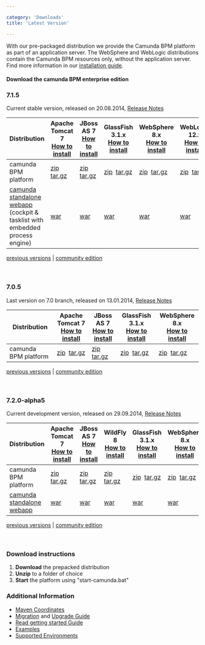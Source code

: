 ```yaml
---

category: 'Downloads'
title: 'Latest Version'

---
```



With our pre-packaged distribution we provide the Camunda BPM platform as part of an application server. The WebSphere and WebLogic distributions contain the Camunda BPM resources only, without the application server. Find more information in our <a href="ref:/guides/installation-guide/index.html">installation guide</a>.


#### Download the camunda BPM enterprise edition

<section class="row">
  <div class="col-md-12">
    <h3>7.1.5</h3>
    <p>
      Current stable version, released on 20.08.2014, <a target="_blank" href="https://app.camunda.com/jira/secure/ReleaseNote.jspa?projectId=10230&version=13392">Release Notes</a>
    </p>
    <table class="table table-responsive">
      <thead>
      <tr>
        <th>
         Distribution
        </th>
        <th>
          Apache Tomcat 7</br>
          <a href="ref:/guides/installation-guide/tomcat/index.html">How to install</a>
        </th>
        <th>
          JBoss AS 7</br>
          <a href="ref:/guides/installation-guide/jboss/index.html">How to install</a>
        </th>
        <th>
          GlassFish 3.1.x</br>
          <a href="ref:/guides/installation-guide/glassfish/index.html">How to install</a>
        </th>
        <th>
          WebSphere 8.x</br>
          <a href="ref:/guides/installation-guide/was/index.html">How to install</a>
        </th>
        <th>
          WebLogic 12.x</br>
          <a href="ref:/guides/installation-guide/wls/index.html">How to install</a>
        </th>
      </tr>
      </thead>
      <tbody>
        <tr class="well">
          <td>
            camunda BPM platform
          </td>
          <td>
            <a class="btn btn-sm btn-default download-bpm" href="http://camunda.org/enterprise-release/camunda-bpm/tomcat/7.1/7.1.5/camunda-bpm-ee-tomcat-7.1.5-ee.zip">zip</a>&nbsp;
            <a class="btn btn-sm btn-default download-bpm" href="http://camunda.org/enterprise-release/camunda-bpm/tomcat/7.1/7.1.5/camunda-bpm-ee-tomcat-7.1.5-ee.tar.gz">tar.gz</a>
          </td>
          <td>
            <a class="btn btn-sm btn-default download-bpm" href="http://camunda.org/enterprise-release/camunda-bpm/jboss/7.1/7.1.5/camunda-bpm-ee-jboss-7.1.5-ee.zip">zip</a>&nbsp;
            <a class="btn btn-sm btn-default download-bpm" href="http://camunda.org/enterprise-release/camunda-bpm/jboss/7.1/7.1.5/camunda-bpm-ee-jboss-7.1.5-ee.tar.gz">tar.gz</a>
          </td>
          <td>
            <a class="btn btn-sm btn-default download-bpm" href="http://camunda.org/enterprise-release/camunda-bpm/glassfish/7.1/7.1.5/camunda-bpm-ee-glassfish-7.1.5-ee.zip">zip</a>&nbsp;
            <a class="btn btn-sm btn-default download-bpm" href="http://camunda.org/enterprise-release/camunda-bpm/glassfish/7.1/7.1.5/camunda-bpm-ee-glassfish-7.1.5-ee.tar.gz">tar.gz</a>
          </td>
          <td>
            <a class="btn btn-sm btn-default download-bpm" href="http://camunda.org/enterprise-release/camunda-bpm/ibm-was/7.1/7.1.5/camunda-ee-ibm-was-7.1.5-ee.zip">zip</a>&nbsp;
            <a class="btn btn-sm btn-default download-bpm" href="http://camunda.org/enterprise-release/camunda-bpm/ibm-was/7.1/7.1.5/camunda-ee-ibm-was-7.1.5-ee.tar.gz">tar.gz</a>
          </td>
          <td>
            <a class="btn btn-sm btn-default download-bpm" href="http://camunda.org/enterprise-release/camunda-bpm/oracle-wls/7.1/7.1.5/camunda-ee-oracle-wls-7.1.5-ee.zip">zip</a>&nbsp;
            <a class="btn btn-sm btn-default download-bpm" href="http://camunda.org/enterprise-release/camunda-bpm/oracle-wls/7.1/7.1.5/camunda-ee-oracle-wls-7.1.5-ee.tar.gz">tar.gz</a>
          </td>
        </tr>
        <tr>
          <td>
            <a href="http://docs.camunda.org/latest/guides/installation-guide/standalone/">camunda standalone webapp</a>
            <div class="text-muted">(cockpit &amp; tasklist with embedded
            <br> process engine)</div>
          </td>
          <td>
            <a class="btn btn-sm btn-default download-bpm" href="http://camunda.org/enterprise-release/camunda-bpm/tomcat/7.1/7.1.5/camunda-webapp-ee-tomcat-standalone-7.1.5-ee.war">war</a>&nbsp;
          </td>
          <td>
            <a class="btn btn-sm btn-default download-bpm" href="http://camunda.org/enterprise-release/camunda-bpm/jboss/7.1/7.1.5/camunda-webapp-ee-jboss-standalone-7.1.5-ee.war">war</a>&nbsp;
          </td>
          <td>
            <a class="btn btn-sm btn-default download-bpm" href="http://camunda.org/enterprise-release/camunda-bpm/glassfish/7.1/7.1.5/camunda-webapp-ee-glassfish-standalone-7.1.5-ee.war">war</a>&nbsp;
          </td>
          <td>
            <a class="btn btn-sm btn-default download-bpm" href="http://camunda.org/enterprise-release/camunda-bpm/ibm-was/7.1/7.1.5/camunda-webapp-ee-was-standalone-7.1.5-ee.war">war</a>&nbsp;
          </td>
          <td>
            <a class="btn btn-sm btn-default download-bpm" href="http://camunda.org/enterprise-release/camunda-bpm/oracle-wls/7.1/7.1.5/camunda-webapp-ee-wls-standalone-7.1.5-ee.war">war</a>&nbsp;
          </td>
        </tr>
      </tbody>
    </table>
  </div>
</section>
<div class="row">
  <div class="col-md-12">
    <p class="pull-right">
      <a href="ref:/enterprise/previous-downloads.html">previous versions</a> |
      <a href="http://camunda.org/download">community edition</a><br><br><br>
    </p>
  </div>
</div>

<section class="row">
  <div class="col-md-12">
    <h3>7.0.5</h3>
    <p>
      Last version on 7.0 branch, released on 13.01.2014, <a target="_blank" href="https://app.camunda.com/jira/secure/ReleaseNote.jspa?projectId=10230&version=13005">Release Notes</a>
    </p>
    <table class="table">
      <thead>
      <tr>
        <th>
         Distribution
        </th>
        <th>
          Apache Tomcat 7</br>
          <a href="ref:/guides/installation-guide/tomcat/index.html">How to install</a>
        </th>
        <th>
          JBoss AS 7</br>
          <a href="ref:/guides/installation-guide/jboss/index.html">How to install</a>
        </th>
        <th>
          GlassFish 3.1.x</br>
          <a href="ref:/guides/installation-guide/glassfish/index.html">How to install</a>
        </th>
        <th>
          WebSphere 8.x</br>
          <a href="ref:/guides/installation-guide/was/index.html">How to install</a>
        </th>
      </tr>
      </thead>
      <tbody>
        <tr class="well">
          <td>
            camunda BPM platform
          </td>
          <td>
            <a class="btn btn-sm btn-default" href="http://camunda.org/enterprise-release/camunda-bpm/tomcat/7.0/7.0.5/camunda-bpm-tomcat-7.0.5-ee.zip">zip</a>&nbsp;
            <a class="btn btn-sm btn-default" href="http://camunda.org/enterprise-release/camunda-bpm/tomcat/7.0/7.0.5/camunda-bpm-tomcat-7.0.5-ee.tar.gz">tar.gz</a>
          </td>
          <td>
            <a class="btn btn-sm btn-default" href="http://camunda.org/enterprise-release/camunda-bpm/jboss/7.0/7.0.5/camunda-bpm-jboss-7.0.5-ee.zip">zip</a>&nbsp;
            <a class="btn btn-sm btn-default" href="http://camunda.org/enterprise-release/camunda-bpm/jboss/7.0/7.0.5/camunda-bpm-jboss-7.0.5-ee.tar.gz">tar.gz</a>
          </td>
          <td>
            <a class="btn btn-sm btn-default" href="http://camunda.org/enterprise-release/camunda-bpm/glassfish/7.0/7.0.5/camunda-bpm-glassfish-7.0.5-ee.zip">zip</a>&nbsp;
            <a class="btn btn-sm btn-default" href="http://camunda.org/enterprise-release/camunda-bpm/glassfish/7.0/7.0.5/camunda-bpm-glassfish-7.0.5-ee.tar.gz">tar.gz</a><br>
          </td>
          <td colspan="2">
            <a class="btn btn-sm btn-default" href="http://camunda.org/enterprise-release/camunda-bpm/ibm-was/7.0/7.0.5/camunda-ee-ibm-was-7.0.5-ee.zip">zip</a>&nbsp;
            <a class="btn btn-sm btn-default" href="http://camunda.org/enterprise-release/camunda-bpm/ibm-was/7.0/7.0.5/camunda-ee-ibm-was-7.0.5-ee.tar.gz">tar.gz</a><br>
          </td>
        </tr>
      </tbody>
    </table>
  </div>
</section>
<div class="row">
  <div class="col-md-12">
    <p class="pull-right">
      <a href="ref:/enterprise/previous-downloads.html">previous versions</a> |
      <a href="http://camunda.org/download">community edition</a><br><br><br>
    </p>
  </div>
</div>

<section class="row">
  <div class="col-md-12">
    <h3>7.2.0-alpha5</h3>
    <p>
      Current development version, released on 29.09.2014, <a target="_blank" href="http://blog.camunda.org/2014/09/camunda-bpm-720-alpha5-released.html">Release Notes</a>
    </p>
    <table class="table table-responsive">
      <thead>
      <tr>
        <th class="table-condensed-column">
         Distribution
        </th>
        <th>
          Apache Tomcat 7</br>
          <a href="ref:/guides/installation-guide/tomcat/index.html">How to install</a>
        </th>
        <th>
          JBoss AS 7</br>
          <a href="ref:/guides/installation-guide/jboss/index.html">How to install</a>
        </th>
        <th>
          WildFly 8</br>
          <a href="ref:/guides/installation-guide/jboss/index.html">How to install</a>
        </th>
        <th>
          GlassFish 3.1.x</br>
          <a href="ref:/guides/installation-guide/glassfish/index.html">How to install</a>
        </th>
        <th>
          WebSphere 8.x</br>
          <a href="ref:/guides/installation-guide/was/index.html">How to install</a>
        </th>
        <th>
          WebLogic 12.x</br>
          <a href="ref:/guides/installation-guide/wls/index.html">How to install</a>
        </th>
      </tr>
      </thead>
      <tbody>
        <tr class="well">
          <td>
            camunda BPM platform
          </td>
          <td>
            <a class="btn btn-sm btn-default download-bpm" href="http://camunda.org/enterprise-release/camunda-bpm/tomcat/nightly/7.2.0-alpha5/camunda-bpm-ee-tomcat-7.2.0-alpha5-ee.zip">zip</a>&nbsp;
            <a class="btn btn-sm btn-default download-bpm" href="http://camunda.org/enterprise-release/camunda-bpm/tomcat/nightly/7.2.0-alpha5/camunda-bpm-ee-tomcat-7.2.0-alpha5-ee.tar.gz">tar.gz</a>
          </td>
          <td>
            <a class="btn btn-sm btn-default download-bpm" href="http://camunda.org/enterprise-release/camunda-bpm/jboss/nightly/7.2.0-alpha5/camunda-bpm-ee-jboss-7.2.0-alpha5-ee.zip">zip</a>&nbsp;
            <a class="btn btn-sm btn-default download-bpm" href="http://camunda.org/enterprise-release/camunda-bpm/jboss/nightly/7.2.0-alpha5/camunda-bpm-ee-jboss-7.2.0-alpha5-ee.tar.gz">tar.gz</a>
          </td>
          <td>
            <a class="btn btn-sm btn-default download-bpm" href="http://camunda.org/enterprise-release/camunda-bpm/wildfly/nightly/7.2.0-alpha5/camunda-bpm-ee-wildfly-7.2.0-alpha5-ee.zip">zip</a>&nbsp;
            <a class="btn btn-sm btn-default download-bpm" href="http://camunda.org/enterprise-release/camunda-bpm/wildfly/nightly/7.2.0-alpha5/camunda-bpm-ee-wildfly-7.2.0-alpha5-ee.tar.gz">tar.gz</a>
          </td>
          <td>
            <a class="btn btn-sm btn-default download-bpm" href="http://camunda.org/enterprise-release/camunda-bpm/glassfish/nightly/7.2.0-alpha5/camunda-bpm-ee-glassfish-7.2.0-alpha5-ee.zip">zip</a>&nbsp;
            <a class="btn btn-sm btn-default download-bpm" href="http://camunda.org/enterprise-release/camunda-bpm/glassfish/nightly/7.2.0-alpha5/camunda-bpm-ee-glassfish-7.2.0-alpha5-ee.tar.gz">tar.gz</a>
          </td>
          <td>
            <a class="btn btn-sm btn-default download-bpm" href="http://camunda.org/enterprise-release/camunda-bpm/ibm-was/nightly/7.2.0-alpha5/camunda-ee-ibm-was-7.2.0-alpha5-ee.zip">zip</a>&nbsp;
            <a class="btn btn-sm btn-default download-bpm" href="http://camunda.org/enterprise-release/camunda-bpm/ibm-was/nightly/7.2.0-alpha5/camunda-ee-ibm-was-7.2.0-alpha5-ee.tar.gz">tar.gz</a>
          </td>
          <td>
            <a class="btn btn-sm btn-default download-bpm" href="http://camunda.org/enterprise-release/camunda-bpm/oracle-wls/nightly/7.2.0-alpha5/camunda-ee-oracle-wls-7.2.0-alpha5-ee.zip">zip</a>&nbsp;
            <a class="btn btn-sm btn-default download-bpm" href="http://camunda.org/enterprise-release/camunda-bpm/oracle-wls/nightly/7.2.0-alpha5camunda-ee-oracle-wls-7.2.0-alpha5-ee.tar.gz">tar.gz</a>
          </td>
        </tr>
        <tr>
          <td>
            <div title="cockpit &amp; tasklist with embedded process engine">
              <a href="http://docs.camunda.org/latest/guides/installation-guide/standalone/">camunda standalone webapp</a>
            </div>
          </td>
          <td>
            <a class="btn btn-sm btn-default download-bpm" href="http://camunda.org/enterprise-release/camunda-bpm/tomcat/nightly/7.2.0-alpha5/camunda-webapp-ee-tomcat-standalone-7.2.0-alpha5-ee.war">war</a>&nbsp;
          </td>
          <td>
            <a class="btn btn-sm btn-default download-bpm" href="http://camunda.org/enterprise-release/camunda-bpm/jboss/nightly/7.2.0-alpha5/camunda-webapp-ee-jboss-standalone-7.2.0-alpha5-ee.war">war</a>&nbsp;
          </td>
          <td>
            <a class="btn btn-sm btn-default download-bpm" href="http://camunda.org/enterprise-release/camunda-bpm/wildfly/nightly/7.2.0-alpha5/camunda-webapp-ee-wildfly-standalone-7.2.0-alpha5-ee.war">war</a>&nbsp;
          </td>
          <td>
            <a class="btn btn-sm btn-default download-bpm" href="http://camunda.org/enterprise-release/camunda-bpm/glassfish/nightly/7.2.0-alpha5/camunda-webapp-ee-glassfish-standalone-7.2.0-alpha5-ee.war">war</a>&nbsp;
          </td>
          <td>
            <a class="btn btn-sm btn-default download-bpm" href="http://camunda.org/enterprise-release/camunda-bpm/ibm-was/nightly/7.2.0-alpha5/camunda-webapp-ee-was-standalone-7.2.0-alpha5-ee.war">war</a>&nbsp;
          </td>
          <td>
            <a class="btn btn-sm btn-default download-bpm" href="http://camunda.org/enterprise-release/camunda-bpm/oracle-wls/nightly/7.2.0-alpha5/camunda-webapp-ee-wls-standalone-7.2.0-alpha5-ee.war">war</a>&nbsp;
          </td>
        </tr>
      </tbody>
    </table>
  </div>
</section>
<div class="row">
  <div class="col-md-12">
    <p class="pull-right">
      <a href="ref:/enterprise/previous-downloads.html">previous versions</a> |
      <a href="http://camunda.org/download">community edition</a><br><br><br>
    </p>
  </div>
</div>

<div class="row">
  <div class="col-md-6">
    <h3>Download instructions</h3>
    <ol>
      <li><strong>Download</strong> the prepacked distribution</li>
      <li><strong>Unzip</strong> to a folder of choice</li>
      <li><strong>Start</strong> the platform using "start-camunda.bat"</li>
    </ol>
  </div>
  <div class="col-md-6">
    <h3>Additional Information</h3>
    <ul>
      <li>
        <a href="ref:#maven-coordinates-maven-coordinates">Maven Coordinates</a>
      </li>
      <li>
        <a href="ref:/guides/migration-guide/">Migration</a> and <a href="ref:/guides/migration-guide/#patch-level-upgrade">Upgrade Guide</a>
      </li>
      <li>
        <a href="ref:/guides/getting-started-guides/">Read getting started Guide</a>
      </li>
      <li>
        <a href="ref:/real-life/examples/" id="githubExamples">Examples</a>
      </li>
      <li>
        <a href="ref:/guides/user-guide/#introduction-supported-environments">Supported Environments</a>
      </li>
    </ul>
  </div>
</div>
